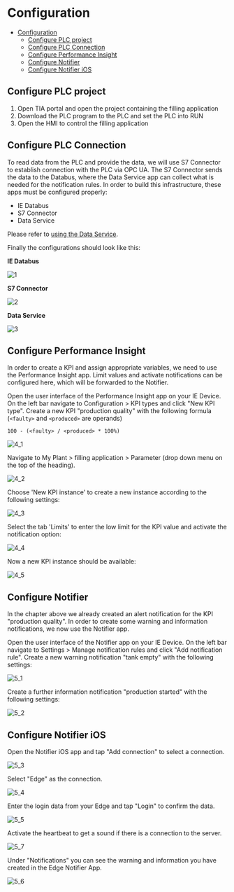 # Configuration

- [Configuration](#configuration)
  - [Configure PLC project](#configure-plc-project)
  - [Configure PLC Connection](#configure-plc-connection)
  - [Configure Performance Insight](#configure-performance-insight)
  - [Configure Notifier](#configure-notifier)
  - [Configure Notifier iOS](#configure-notifier-ios)

## Configure PLC project

1) Open TIA portal and open the project containing the filling application
2) Download the PLC program to the PLC and set the PLC into RUN
3) Open the HMI to control the filling application

## Configure PLC Connection

To read data from the PLC and provide the data, we will use S7 Connector to establish connection with the PLC via OPC UA.
The S7 Connector sends the data to the Databus, where the Data Service app can collect what is needed for the notification rules.
In order to build this infrastructure, these apps must be configured properly:

- IE Databus
- S7 Connector
- Data Service

Please refer to [using the Data Service](https://github.com/industrial-edge/data-service).

Finally the configurations should look like this:

**IE Databus**

![1](graphics/1_Databus.PNG)

**S7 Connector**

![2](graphics/2_S7_Connector.PNG)

**Data Service**

![3](graphics/3_DataService.PNG)

## Configure Performance Insight

In order to create a KPI and assign appropriate variables, we need to use the Performance Insight app.
Limit values and activate notifications can be configured here, which will be forwarded to the Notifier.

Open the user interface of the Performance Insight app on your IE Device. On the left bar navigate to Configuration > KPI types and click "New KPI type".
Create a new KPI "production quality" with the following formula (`<faulty>` and `<produced>` are operands)

`100 - (<faulty> / <produced> * 100%)`

![4_1](graphics/4_1_PerformanceInsight.png)

Navigate to My Plant > filling application > Parameter (drop down menu on the top of the heading).

![4_2](graphics/4_2_PerformanceInsight.png)

Choose 'New KPI instance' to create a new instance according to the following settings:

![4_3](graphics/4_3_PerformanceInsight.png)

Select the tab 'Limits' to enter the low limit for the KPI value and activate the notification option:

![4_4](graphics/4_4_PerformanceInsight.png)

Now a new KPI instance should be available:

![4_5](graphics/4_5_PerformanceInsight.png)

## Configure Notifier

In the chapter above we already created an alert notification for the KPI "production quality".
In order to create some warning and information notifications, we now use the Notifier app.

Open the user interface of the Notifier app on your IE Device. On the left bar navigate to Settings > Manage notification rules and click "Add notification rule".
Create a new warning notification "tank empty" with the following settings:

![5_1](graphics/5_1_Notifier.PNG)

Create a further information notification "production started" with the following settings:

![5_2](graphics/5_2_Notifier.PNG)

## Configure Notifier iOS

Open the Notifier iOS app and tap "Add connection" to select a connection.

![5_3](graphics/Notifier_iOS_add_connection.PNG)

Select "Edge" as the connection.

![5_4](graphics/Notifier_iOS_choose_connection.PNG)

Enter the login data from your Edge and tap "Login" to confirm the data.

![5_5](graphics/Notifier_iOS_add_connection_login_data.PNG)

Activate the heartbeat to get a sound if there is a connection to the server.

![5_7](graphics/Notifier_iOS_use_heartbeat.PNG)

Under "Notifications" you can see the warning and information you have created in the Edge Notifier App.

![5_6](graphics/Notifier_iOS_overview_warning.PNG)
